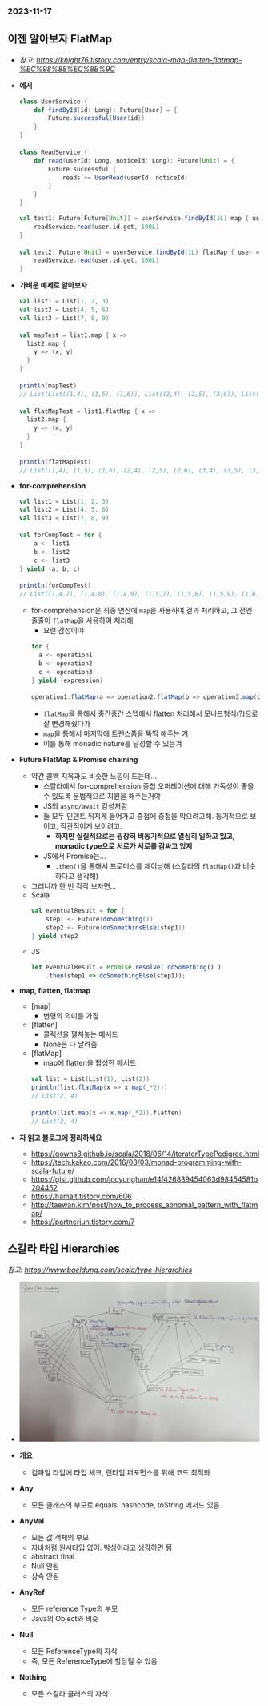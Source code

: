 ### 2023-11-17

## 이젠 알아보자 FlatMap
- *참고: https://knight76.tistory.com/entry/scala-map-flatten-flatmap-%EC%98%88%EC%8B%9C*
- **예시**
    ```scala
    class UserService {
        def findById(id: Long): Future[User] = {
            Future.successful(User(id))
        }
    }
    
    class ReadService {
        def read(userId: Long, noticeId: Long): Future[Unit] = {
            Future.successful {
                reads += UserRead(userId, noticeId)
            }
        }
    }
    ```
    ```scala
    val test1: Future[Future[Unit]] = userService.findById(1L) map { user => 
        readService.read(user.id.get, 100L)
    }
    
    val test2: Future[Unit] = userService.findById(1L) flatMap { user => 
        readService.read(user.id.get, 100L)
    }
    ```

- **가벼운 예제로 알아보자**
    ```scala
    val list1 = List(1, 2, 3)
    val list2 = List(4, 5, 6)
    val list3 = List(7, 8, 9)
    
    val mapTest = list1.map { x => 
      list2.map {
        y => (x, y)
      }
    }
    
    println(mapTest) 
    // List(List((1,4), (1,5), (1,6)), List((2,4), (2,5), (2,6)), List((3,4), (3,5), (3,6)))
    
    val flatMapTest = list1.flatMap { x =>
      list2.map {
        y => (x, y)
      }
    }
    
    println(flatMapTest)
    // List((1,4), (1,5), (1,6), (2,4), (2,5), (2,6), (3,4), (3,5), (3,6))
    ```
  
- **for-comprehension**
    ```scala
    val list1 = List(1, 2, 3)
    val list2 = List(4, 5, 6)
    val list3 = List(7, 8, 9)
    
    val forCompTest = for {
        a <- list1
        b <- list2
        c <- list3
    } yield (a, b, c)
    
    println(forCompTest)
    // List((1,4,7), (1,4,8), (1,4,9), (1,5,7), (1,5,8), (1,5,9), (1,6,7), (1,6,8), (1,6,9), (2,4,7), (2,4,8), (2,4,9), (2,5,7), (2,5,8), (2,5,9), (2,6,7), (2,6,8), (2,6,9), (3,4,7), (3,4,8), (3,4,9), (3,5,7), (3,5,8), (3,5,9), (3,6,7), (3,6,8), (3,6,9))
    ```
    - for-comprehension은 최종 연산에 `map`을 사용하여 결과 처리하고, 그 전엔 줄줄이 `flatMap`을 사용하여 처리해
        - 요런 감성이야
        ```scala
        for {
          a <- operation1
          b <- operation2
          c <- operation3
        } yield (expression)
    
        operation1.flatMap(a => operation2.flatMap(b => operation3.map(c => expression)))
        ```
        - `flatMap`을 통해서 중간중간 스텝에서 flatten 처리해서 모나드형식(?)으로 잘 변경해줬다가
        - `map`을 통해서 마지막에 트랜스폼을 뚝딱 해주는 겨
        - 이를 통해 monadic nature를 달성할 수 있는겨

- **Future FlatMap & Promise chaining**
  - 약간 콜백 지옥과도 비슷한 느낌이 드는데...
    - 스칼라에서 for-comprehension 중첩 오퍼레이션에 대해 가독성이 좋을 수 있도록 문법적으로 지원을 해주는거야
    - JS의 `async/await` 감성처럼
    - 둘 모두 인덴트 뒤지게 들어가고 중첩에 중첩을 막으려고해. 동기적으로 보이고, 직관적이게 보이려고. 
      - **하지만 실질적으로는 굉장히 비동기적으로 열심히 일하고 있고, monadic type으로 서로가 서로를 감싸고 있지**
    - JS에서 Promise는...
      - `.then()`을 통해서 프로미스를 체이닝해 (스칼라의 `flatMap()`과 비슷하다고 생각해)
  - 그러니까 한 번 각각 보자면...
  - Scala
    ```scala
    val eventualResult = for {
        step1 <- Future(doSomething())
        step2 <- Future(doSomethinsElse(step1))
    } yield step2
    ```
  - JS
    ```js
    let eventualResult = Promise.resolve( doSomething() )
        .then(step1 => doSomethingElse(step1));
    ```

- **map, flatten, flatmap**
  - [map]
    - 변형의 의미를 가짐
  - [flatten]
    - 콜렉션을 펼쳐놓는 메서드
    - None은 다 날려줌
  - [flatMap]
    - map에 flatten을 합성한 메서드
    ```scala
    val list = List(List(1), List(2))
    println(list.flatMap(x => x.map(_*2)))
    // List(2, 4)
    
    println(list.map(x => x.map(_*2)).flatten)
    // List(2, 4)
    ```
    
- **자 읽고 블로그에 정리하세요**
  - https://qowns8.github.io/scala/2018/06/14/iteratorTypePedigree.html
  - https://tech.kakao.com/2016/03/03/monad-programming-with-scala-future/
  - https://gist.github.com/jooyunghan/e14f426839454063d98454581b204452
  - https://hamait.tistory.com/606
  - http://taewan.kim/post/how_to_process_abnomal_pattern_with_flatmap/
  - https://partnerjun.tistory.com/7

## 스칼라 타입 Hierarchies
*참고: https://www.baeldung.com/scala/type-hierarchies*
- ![](../images/2023-11-17-scala-hierarchies.jpg)
- **개요**
  - 컴파일 타임에 타입 체크, 런타임 퍼포먼스를 위해 코드 최적화

- **Any**
  - 모든 클래스의 부모로 equals, hashcode, toString 메서드 있음

- **AnyVal**
  - 모든 값 객체의 부모
  - 자바처럼 원시타입 없어. 박싱이라고 생각하면 됨
  - abstract final
  - Null 안됨
  - 상속 안됨

- **AnyRef**
  - 모든 reference Type의 부모
  - Java의 Object와 비슷

- **Null**
  - 모든 ReferenceType의 자식
  - 즉, 모든 ReferenceType에 할당될 수 있음

- **Nothing**
  - 모든 스칼라 클래스의 자식
